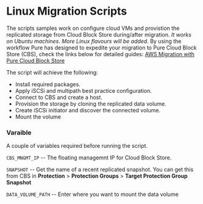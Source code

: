 # Linux Migration Scripts

The scripts samples work on configure cloud VMs and provistion the replicated storage from Cloud Block Store during/after migration. *It works on Ubuntu machines. More Linux flavours will be added.* 
By using the workflow Pure has designed to expedite your migration to Pure Cloud Block Store (CBS), check the links below for detailed guides:
[AWS Migration with  Pure Cloud Block Store](https://support.purestorage.com/Pure_Cloud_Block_Store/VMware_VM_Migratation_to_AWS_with_Cloud_Block_Store_and_AWS_Application_Migration_Services)


The script will achieve the following:
 - Install required packages. 
 - Apply iSCSi and multipath best practice configuration. 
 - Connect to CBS and create a host. 
 - Provision the storage by cloning the replicated data volume. 
 - Create iSCSi initiator and discover the connected volume. 
 - Mount the volume

### Varaible

A couple of variables required before running the script.

`CBS_MNGMT_IP` -- The floating managemnt IP for Cloud Block Store.

`SNAPSHOT` -- Get the name of a recent replicated snapshot. You can get this from CBS in **Protection** > **Protection Groups** > **Target Protection Group Snapshot**

`DATA_VOLUME_PATH` -- Enter where you want to mount the data volume

 
